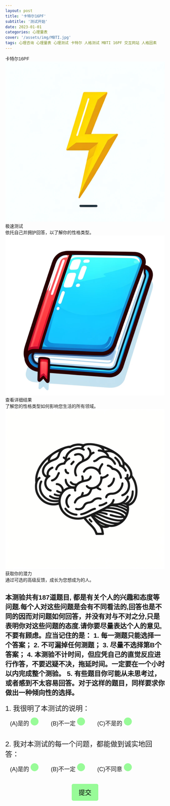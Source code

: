 ```yaml
---
layout: post
title: '卡特尔16PF'
subtitle: '测试开始'
date: 2023-01-01
categories: 心理量表
cover: '/assets/img/MBTI.jpg'
tags: 心理咨询 心理量表 心理测试 卡特尔 人格测试 MBTI 16PF 交互网站 人格因素
---
```

<html lang="zh-CN">
<head>
    <meta charset="UTF-8">
    <meta name="viewport" content="width=device-width, initial-scale=1.0">
    <title>Web Page</title>
    <script src="https://cdn.tailwindcss.com"></script>
    <link href="https://fonts.googleapis.com/css?family=Noto+Sans+SC:400,500,700&display=swap" rel="stylesheet">
    <link rel="stylesheet" href="https://cdnjs.cloudflare.com/ajax/libs/font-awesome/5.15.3/css/all.min.css">
    <style>
        body {
            font-family: 'Noto Sans SC', sans-serif;
        }
        .custom-radio {
            display: inline-block;
            position: relative;
            padding: 10px;
            margin: 5px;
            cursor: pointer;
            font-size: 18px;
            -webkit-user-select: none;
            user-select: none;
            align-items: center;
            text-align: center;
        }
        .custom-radio input {
            position: absolute;
            opacity: 0;
            cursor: pointer;
        }
        .checkmark {
            height: 25px;
            width: 25px;
            background-color: #98FB98;
            border-radius: 50%;
            display: inline-block;
            margin-right: 5px;
        }
        .custom-radio input:checked ~ .checkmark {
            background-color: #006400;
        }
        .submit-button {
            background-color: #98FB98; /* Light green */
            color: black;
            font-size: 20px;
            padding: 10px 20px;
            border: 2px solid #98FB98; /* Light green border */
            border-radius: 5px;
            cursor: pointer;
            display: block;
            margin: 20px auto;
            transition: background-color 0.3s, color 0.3s;
        }
        .submit-button:hover {
            background-color: #006400; /* Dark green */
            color: white;
        }
        .question-group {
            justify-content: center;
            align-items: center;
            margin-bottom: 20px;
        }
        .question-label {
            margin-right: 10px;
            font-size: 22px;
        }
    </style>
</head>

<body>
    <div class="bg-green-400 py-20">
        <div class="max-w-6xl mx-auto px-4">
            <div class="text-center text-white text-4xl mb-10">卡特尔16PF</div>
            <div class="flex justify-center space-x-10">
                <div class="bg-white p-6 rounded-lg shadow-lg">
                    <img src="/assets/img/闪电.jpg" alt="Placeholder image of a 3D model of blue twisted shapes" class="mb-4">
                    <div class="text-gray-700 text-base mb-4">极速测试</div>
                    <div class="text-gray-500 text-sm">依托自己并拥护回答，以了解你的性格类型。</div>
                </div>
                <div class="bg-white p-6 rounded-lg shadow-lg">
                    <img src="/assets/img/记录.jpg" alt="Placeholder image of a gold molecular structure" class="mb-4">
                    <div class="text-gray-700 text-base mb-4">查看详细结果</div>
                    <div class="text-gray-500 text-sm">了解您的性格类型如何影响您生活的所有领域。</div>
                </div>
                <div class="bg-white p-6 rounded-lg shadow-lg">
                    <img src="/assets/img/人脑.jpg" alt="Placeholder image of purple cards with analytical graphs" class="mb-4">
                    <div class="text-gray-700 text-base mb-4">获取你的潜力</div>
                    <div class="text-gray-500 text-sm">通过可选的高级反馈，成长为您想成为的人。</div>
                </div>
            </div>
        </div>
    </div>
    <h2 class="text-center mt-8">本测验共有187道题目, 都是有关个人的兴趣和态度等问题.每个人对这些问题是会有不同看法的,回答也是不同的因而对问题如何回答，并没有对与不对之分,只是表明你对这些问题的态度.请你要尽量表达个人的意见,不要有顾虑。应当记住的是： 
1.	每一测题只能选择一个答案； 
2.	不可漏掉任何测题； 
3.	尽量不选择第B个答案； 
4.	本测验不计时间，但应凭自己的直觉反应进行作答，不要迟疑不决，拖延时间。一定要在一个小时以内完成整个测验。 
5.	有些题目你可能从未思考过，或者感到不太容易回答。对于这样的题目，同样要求你做出一种倾向性的选择。</h2>
<form id="psychologyTest" class="max-w-6xl mx-auto px-4 py-8">
    <!-- 问题1 -->
    <div class="question-group">
        <div class="question-label">1. 我很明了本测试的说明：</div>
        <!-- 添加这个换行标签 -->
        <label class="custom-radio">(A)是的 
            <input type="radio" id="q1a1" name="question1" value="1">
            <span class="checkmark"></span>
        </label>
        <label class="custom-radio">(B)不一定
            <input type="radio" id="q1a2" name="question1" value="2">
            <span class="checkmark"></span>
        </label>
        <label class="custom-radio">(C)不是的 
            <input type="radio" id="q1a1" name="question1" value="3">
            <span class="checkmark"></span>
        </label>
    </div>
    <!-- 问题2 -->
    <div class="question-group">
        <div class="question-label">2. 我对本测试的每一个问题，都能做到诚实地回答：</div> <!-- 添加这个换行标签 -->
        <label class="custom-radio">(A)是的 
            <input type="radio" id="q1a1" name="question2" value="1">
            <span class="checkmark"></span>
        </label>
        <label class="custom-radio">(B)不一定
            <input type="radio" id="q1a2" name="question2" value="2">
            <span class="checkmark"></span>
        </label>
        <label class="custom-radio">(C)不同意 
            <input type="radio" id="q1a1" name="question2" value="3">
            <span class="checkmark"></span>
        </label>
    </div>
    <!-- 更多问题可以按照这个格式添加 -->
    <div class="question-group">
        <input type="submit" value="提交" class="submit-button">
    </div>
</form>
    <p id="result" class="text-center mt-4"></p>
    <script src="assets/js/script.js"></script>
</body>
</html>



